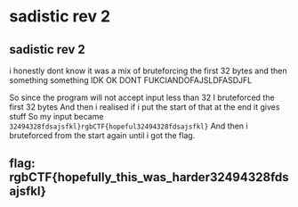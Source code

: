 # sadistic rev 2

## sadistic rev 2

i honestly dont know it was a mix of bruteforcing the first 32 bytes and then something something IDK OK DONT FUKCIANDOFAJSLDFASDJFL

So since the program will not accept input less than 32 I bruteforced the first 32 bytes And then i realised if i put the start of that at the end it gives stuff So my input became `32494328fdsajsfkl}rgbCTF{hopeful32494328fdsajsfkl}` And then i bruteforced from the start again until i got the flag.

## flag: rgbCTF{hopefully\_this\_was\_harder32494328fdsajsfkl}

